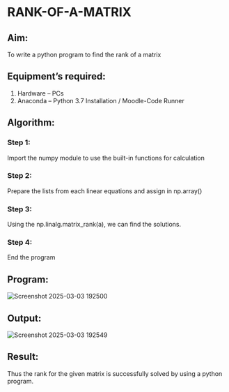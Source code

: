 # RANK-OF-A-MATRIX
## Aim:
To write a python program to find the rank of a matrix
## Equipment’s required:
1. 	Hardware – PCs
2. 	Anaconda – Python 3.7 Installation / Moodle-Code Runner
## Algorithm:
### Step 1: 
Import the numpy module to use the built-in functions for calculation
### Step 2: 
Prepare the lists from each linear equations and assign in np.array()
### Step 3: 
Using the np.linalg.matrix_rank(a), we can find the solutions.
### Step 4: 
End the program
## Program:
![Screenshot 2025-03-03 192500](https://github.com/user-attachments/assets/42b21894-a766-4e1c-a774-1393a8e90573)

## Output:
![Screenshot 2025-03-03 192549](https://github.com/user-attachments/assets/25b1f491-32b6-4593-9772-180443986ee4)

## Result:
Thus the rank for the given matrix is successfully solved by  using a python program.

